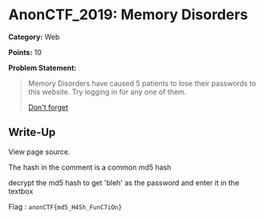 # AnonCTF_2019: Memory Disorders

**Category:** Web

**Points:** 10

**Problem Statement:**

>Memory Disorders have caused 5 patients to lose their passwords to this website. Try logging in for any one of them.
>
>[Don't forget](https://anonctf.000webhostapp.com/Web_1.php)

## Write-Up

View page source.

The hash in the comment is a common md5 hash

decrypt the md5 hash to get 'bleh' as the password and enter it in the textbox

Flag : `anonCTF{md5_H4Sh_FunC7iOn}`
